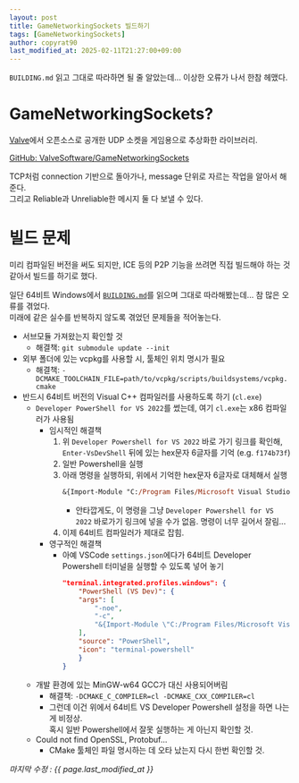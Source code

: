 ```yaml
---
layout: post
title: GameNetworkingSockets 빌드하기
tags: [GameNetworkingSockets]
author: copyrat90
last_modified_at: 2025-02-11T21:27:00+09:00
---
```


`BUILDING.md` 읽고 그대로 따라하면 될 줄 알았는데... 이상한 오류가 나서 한참 헤맸다.

# GameNetworkingSockets?

[Valve](https://www.valvesoftware.com/en)에서 오픈소스로 공개한 UDP 소켓을 게임용으로 추상화한 라이브러리.

[GitHub: ValveSoftware/GameNetworkingSockets](https://github.com/ValveSoftware/GameNetworkingSockets)

TCP처럼 connection 기반으로 돌아가나, message 단위로 자르는 작업을 알아서 해 준다.\
그리고 Reliable과 Unreliable한 메시지 둘 다 보낼 수 있다.

# 빌드 문제

미리 컴파일된 버전을 써도 되지만, ICE 등의 P2P 기능을 쓰려면 직접 빌드해야 하는 것 같아서 빌드를 하기로 했다.

일단 64비트 Windows에서 [`BUILDING.md`](https://github.com/ValveSoftware/GameNetworkingSockets/blob/master/BUILDING.md)를 읽으며 그대로 따라해봤는데... 참 많은 오류를 겪었다.\
미래에 같은 실수를 반복하지 않도록 겪었던 문제들을 적어놓는다.

* 서브모듈 가져왔는지 확인할 것
    * 해결책: `git submodule update --init`
* 외부 폴더에 있는 vcpkg를 사용할 시, 툴체인 위치 명시가 필요
    * 해결책: `-DCMAKE_TOOLCHAIN_FILE=path/to/vcpkg/scripts/buildsystems/vcpkg.cmake`
* 반드시 64비트 버전의 Visual C++ 컴파일러를 사용하도록 하기 (`cl.exe`)
    * `Developer PowerShell for VS 2022`를 썼는데, 여기 `cl.exe`는 x86 컴파일러가 사용됨
        * 임시적인 해결책
            1. 위 `Developer Powershell for VS 2022` 바로 가기 링크를 확인해, `Enter-VsDevShell` 뒤에 있는 hex문자 6글자를 기억 (e.g. `f174b73f`)
            1. 일반 Powershell을 실행
            1. 아래 명령을 실행하되, 위에서 기억한 hex문자 6글자로 대체해서 실행
                ```ps
                &{Import-Module "C:/Program Files/Microsoft Visual Studio/2022/Community/Common7/Tools/Microsoft.VisualStudio.DevShell.dll"; Enter-VsDevShell f174b73f -SkipAutomaticLocation -DevCmdArguments "-arch=x64 -host_arch=x64"}
                ```
                * 안타깝게도, 이 명령을 그냥 `Developer Powershell for VS 2022` 바로가기 링크에 넣을 수가 없음. 명령이 너무 길어서 잘림...
            1. 이제 64비트 컴파일러가 제대로 잡힘.
        * 영구적인 해결책
            * 아예 VSCode `settings.json`에다가 64비트 Developer Powershell 터미널을 실행할 수 있도록 넣어 놓기
                ```json
                "terminal.integrated.profiles.windows": {
                    "PowerShell (VS Dev)": {
                    "args": [
                        "-noe",
                        "-c",
                        "&{Import-Module \"C:/Program Files/Microsoft Visual Studio/2022/Community/Common7/Tools/Microsoft.VisualStudio.DevShell.dll\"; Enter-VsDevShell f174b73f -SkipAutomaticLocation -DevCmdArguments \"-arch=x64 -host_arch=x64\"}"
                    ],
                    "source": "PowerShell",
                    "icon": "terminal-powershell"
                    }
                }
                ```
    * 개발 환경에 있는 MinGW-w64 GCC가 대신 사용되어버림
        * 해결책: `-DCMAKE_C_COMPILER=cl -DCMAKE_CXX_COMPILER=cl`
        * 그런데 이건 위에서 64비트 VS Developer Powershell 설정을 하면 나는게 비정상.\
          혹시 일반 Powershell에서 잘못 실행하는 게 아닌지 확인할 것.
    * Could not find OpenSSL, Protobuf...
        * CMake 툴체인 파일 명시하는 데 오타 났는지 다시 한번 확인할 것.


*마지막 수정 : {{ page.last_modified_at }}*
